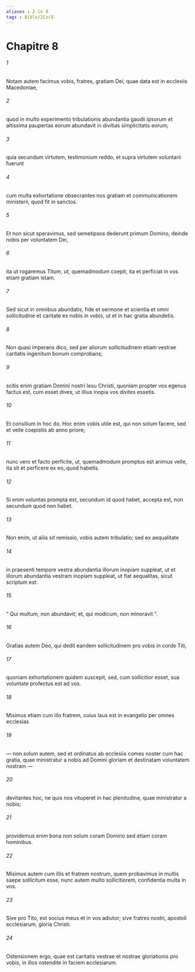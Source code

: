 ```yaml
---
aliases : 2 Co 8
tags : Bible/2Co/8
---
```


# Chapitre 8

###### 1
Notam autem facimus vobis, fratres, gratiam Dei, quae data est in ecclesiis Macedoniae, 
###### 2
quod in multo experimento tribulationis abundantia gaudii ipsorum et altissima paupertas eorum abundavit in divitias simplicitatis eorum; 
###### 3
quia secundum virtutem, testimonium reddo, et supra virtutem voluntarii fuerunt 
###### 4
cum multa exhortatione obsecrantes nos gratiam et communicationem ministerii, quod fit in sanctos. 
###### 5
Et non sicut speravimus, sed semetipsos dederunt primum Domino, deinde nobis per voluntatem Dei, 
###### 6
ita ut rogaremus Titum, ut, quemadmodum coepit, ita et perficiat in vos etiam gratiam istam.
###### 7
Sed sicut in omnibus abundatis, fide et sermone et scientia et omni sollicitudine et caritate ex nobis in vobis, ut et in hac gratia abundetis. 
###### 8
Non quasi imperans dico, sed per aliorum sollicitudinem etiam vestrae caritatis ingenitum bonum comprobans; 
###### 9
scitis enim gratiam Domini nostri Iesu Christi, quoniam propter vos egenus factus est, cum esset dives, ut illius inopia vos divites essetis. 
###### 10
Et consilium in hoc do. Hoc enim vobis utile est, qui non solum facere, sed et velle coepistis ab anno priore; 
###### 11
nunc vero et facto perficite, ut, quemadmodum promptus est animus velle, ita sit et perficere ex eo, quod habetis. 
###### 12
Si enim voluntas prompta est, secundum id quod habet, accepta est, non secundum quod non habet. 
###### 13
Non enim, ut aliis sit remissio, vobis autem tribulatio; sed ex aequalitate 
###### 14
in praesenti tempore vestra abundantia illorum inopiam suppleat, ut et illorum abundantia vestram inopiam suppleat, ut fiat aequalitas, sicut scriptum est: 
###### 15
“ Qui multum, non abundavit; et, qui modicum, non minoravit ”.
###### 16
Gratias autem Deo, qui dedit eandem sollicitudinem pro vobis in corde Titi, 
###### 17
quoniam exhortationem quidem suscepit, sed, cum sollicitior esset, sua voluntate profectus est ad vos. 
###### 18
Misimus etiam cum illo fratrem, cuius laus est in evangelio per omnes ecclesias 
###### 19
— non solum autem, sed et ordinatus ab ecclesiis comes noster cum hac gratia, quae ministratur a nobis ad Domini gloriam et destinatam voluntatem nostram — 
###### 20
devitantes hoc, ne quis nos vituperet in hac plenitudine, quae ministratur a nobis; 
###### 21
providemus enim bona non solum coram Domino sed etiam coram hominibus. 
###### 22
Misimus autem cum illis et fratrem nostrum, quem probavimus in multis saepe sollicitum esse, nunc autem multo sollicitiorem, confidentia multa in vos.
###### 23
Sive pro Tito, est socius meus et in vos adiutor; sive fratres nostri, apostoli ecclesiarum, gloria Christi. 
###### 24
Ostensionem ergo, quae est caritatis vestrae et nostrae gloriationis pro vobis, in illos ostendite in faciem ecclesiarum.
